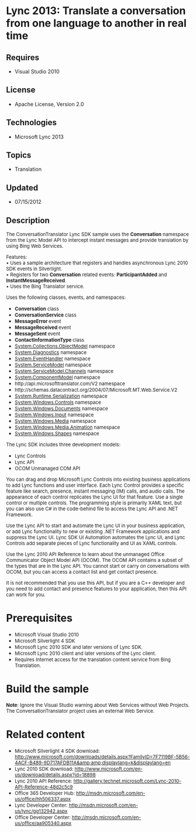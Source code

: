 # Lync 2013: Translate a conversation from one language to another in real time
## Requires
- Visual Studio 2010
## License
- Apache License, Version 2.0
## Technologies
- Microsoft Lync 2013
## Topics
- Translation
## Updated
- 07/15/2012
## Description

<p><span style="font-size:small">The ConversationTranslator Lync SDK sample uses the
<strong>Conversation</strong> namespace from the Lync Model API to intercept instant messages and provide translation by using Bing Web Services.</span></p>
<p><span style="font-size:small">Features:</span><br>
<span style="font-size:small">&bull;&nbsp;Uses a sample architecture that registers and handles asynchronous Lync 2010 SDK events in Silverlight.</span><br>
<span style="font-size:small">&bull;&nbsp;Registers for two <strong>Conversation</strong> related events:
<strong>ParticipantAdded</strong> and <strong>InstantMessageReceived</strong>.</span><br>
<span style="font-size:small">&bull;&nbsp;Uses the Bing Translator service.</span></p>
<p><span style="font-size:small">Uses the following classes, events, and namespaces:</span></p>
<ul>
<li><span style="font-size:small"><strong>Conversation</strong> class</span> </li><li><span style="font-size:small"><strong>ConversationService </strong>class</span>
</li><li><span style="font-size:small"><strong>MessageError </strong>event</span> </li><li><span style="font-size:small"><strong>MessageReceived </strong>event</span> </li><li><span style="font-size:small"><strong>MessageSent </strong>event</span> </li><li><span style="font-size:small"><strong>ContactInformationType </strong>class</span>
</li><li><span style="font-size:small"><a class="libraryLink" href="http://msdn.microsoft.com/en-US/library/System.Collections.ObjectModel.aspx" target="_blank" title="Auto generated link to System.Collections.ObjectModel">System.Collections.ObjectModel</a> namespace</span>
</li><li><span style="font-size:small"><a class="libraryLink" href="http://msdn.microsoft.com/en-US/library/System.Diagnostics.aspx" target="_blank" title="Auto generated link to System.Diagnostics">System.Diagnostics</a> namespace</span> </li><li><span style="font-size:small"><a class="libraryLink" href="http://msdn.microsoft.com/en-US/library/System.EventHandler.aspx" target="_blank" title="Auto generated link to System.EventHandler">System.EventHandler</a> namespace</span> </li><li><span style="font-size:small"><a class="libraryLink" href="http://msdn.microsoft.com/en-US/library/System.ServiceModel.aspx" target="_blank" title="Auto generated link to System.ServiceModel">System.ServiceModel</a> namespace</span> </li><li><span style="font-size:small"><a class="libraryLink" href="http://msdn.microsoft.com/en-US/library/System.ServiceModel.Channels.aspx" target="_blank" title="Auto generated link to System.ServiceModel.Channels">System.ServiceModel.Channels</a> namespace</span> </li><li><span style="font-size:small"><a class="libraryLink" href="http://msdn.microsoft.com/en-US/library/System.ComponentModel.aspx" target="_blank" title="Auto generated link to System.ComponentModel">System.ComponentModel</a> namespace</span> </li><li><span style="font-size:small">http://api.microsofttranslator.com/V2 namespace</span>
</li><li><span style="font-size:small">http://schemas.datacontract.org/2004/07/Microsoft.MT.Web.Service.V2</span>
</li><li><span style="font-size:small"><a class="libraryLink" href="http://msdn.microsoft.com/en-US/library/System.Runtime.Serialization.aspx" target="_blank" title="Auto generated link to System.Runtime.Serialization">System.Runtime.Serialization</a> namespace</span> </li><li><span style="font-size:small"><a class="libraryLink" href="http://msdn.microsoft.com/en-US/library/System.Windows.Controls.aspx" target="_blank" title="Auto generated link to System.Windows.Controls">System.Windows.Controls</a> namespace</span> </li><li><span style="font-size:small"><a class="libraryLink" href="http://msdn.microsoft.com/en-US/library/System.Windows.Documents.aspx" target="_blank" title="Auto generated link to System.Windows.Documents">System.Windows.Documents</a> namespace</span> </li><li><span style="font-size:small"><a class="libraryLink" href="http://msdn.microsoft.com/en-US/library/System.Windows.Input.aspx" target="_blank" title="Auto generated link to System.Windows.Input">System.Windows.Input</a> namespace</span> </li><li><span style="font-size:small"><a class="libraryLink" href="http://msdn.microsoft.com/en-US/library/System.Windows.Media.aspx" target="_blank" title="Auto generated link to System.Windows.Media">System.Windows.Media</a> namespace</span> </li><li><span style="font-size:small"><a class="libraryLink" href="http://msdn.microsoft.com/en-US/library/System.Windows.Media.Animation.aspx" target="_blank" title="Auto generated link to System.Windows.Media.Animation">System.Windows.Media.Animation</a> namespace</span>
</li><li><span style="font-size:small"><a class="libraryLink" href="http://msdn.microsoft.com/en-US/library/System.Windows.Shapes.aspx" target="_blank" title="Auto generated link to System.Windows.Shapes">System.Windows.Shapes</a> namespace</span> </li></ul>
<p><span style="font-size:small">The Lync SDK includes three development models:</span></p>
<ul>
<li><span style="font-size:small">Lync Controls</span> </li><li><span style="font-size:small">Lync API</span> </li><li><span style="font-size:small">OCOM Unmanaged COM API</span> </li></ul>
<p><span style="font-size:small">You can drag and drop Microsoft Lync Controls into existing business applications to add Lync functions and user interface. Each Lync Control provides a specific feature like search, presence, instant messaging (IM) calls, and
 audio calls. The appearance of each control replicates the Lync UI for that feature. Use a single control or multiple controls. The programming style is primarily XAML text, but you can also use C# in the code-behind file to access the Lync API and .NET Framework.</span></p>
<p><span style="font-size:small">Use the Lync API to start and automate the Lync UI in your business application, or add Lync functionality to new or existing .NET Framework applications and suppress the Lync UI. Lync SDK UI Automation automates the Lync UI,
 and Lync Controls add separate pieces of Lync functionality and UI as XAML controls.</span></p>
<p><span style="font-size:small">Use the Lync 2010 API Reference to learn about the unmanaged Office Communicator Object Model API (OCOM). The OCOM API contains a subset of the types that are in the Lync API. You cannot start or carry on conversations with
 OCOM, but you can access a contact list and get contact presence. </span></p>
<p><span style="font-size:small">It is not recommended that you use this API, but if you are a C&#43;&#43; developer and you need to add contact and presence features to your application, then this API can work for you.</span></p>
<h1>Prerequisites</h1>
<ul>
<li><span style="font-size:small">Microsoft Visual Studio 2010</span> </li><li><span style="font-size:small">Microsoft Silverlight 4 SDK</span> </li><li><span style="font-size:small">Microsoft Lync 2010 SDK and later versions of Lync SDK.</span>
</li><li><span style="font-size:small">Microsoft Lync 2010 client and later versions of the Lync client.</span>
</li><li><span style="font-size:small">Requires Internet access for the translation content service from Bing Translation.</span>
</li></ul>
<h1>Build the sample</h1>
<p><span style="font-size:small"><strong>Note</strong>: Ignore the Visual Studio warning about Web Services without Web Projects. The ConversationTranslator project uses an external Web Service.</span></p>
<h1>Related content</h1>
<ul>
<li><span style="font-size:small">Microsoft Silverlight 4 SDK download: <a href="http://www.microsoft.com/downloads/details.aspx?FamilyID=7F7119BF-5B56-4ACF-B489-9D717AFDB11A&amp;amp;displaylang=k&displaylang=en">
http://www.microsoft.com/downloads/details.aspx?FamilyID=7F7119BF-5B56-4ACF-B489-9D717AFDB11A&amp;amp;amp;displaylang=k&amp;displaylang=en</a></span>
</li><li><span style="font-size:small">Lync 2010 SDK download: <a href="http://www.microsoft.com/en-us/download/details.aspx?id=18898">
http://www.microsoft.com/en-us/download/details.aspx?id=18898</a></span> </li><li><span style="font-size:small">Lync 2010 API Reference: <a href="http://gallery.technet.microsoft.com/Lync-2010-API-Reference-48d2c5c9">
http://gallery.technet.microsoft.com/Lync-2010-API-Reference-48d2c5c9</a> </span>
</li><li><span style="font-size:small">Office 365 Developer Hub: <a href="http://msdn.microsoft.com/en-us/office/hh506337.aspx">
http://msdn.microsoft.com/en-us/office/hh506337.aspx</a> </span></li><li><span style="font-size:small">Lync Developer Center: <a href="http://msdn.microsoft.com/en-us/lync/gg132942.aspx">
http://msdn.microsoft.com/en-us/lync/gg132942.aspx</a> </span></li><li><span style="font-size:small">Office Developer Center: <a href="http://msdn.microsoft.com/en-us/office/aa905340.aspx">
http://msdn.microsoft.com/en-us/office/aa905340.aspx</a> </span></li></ul>
